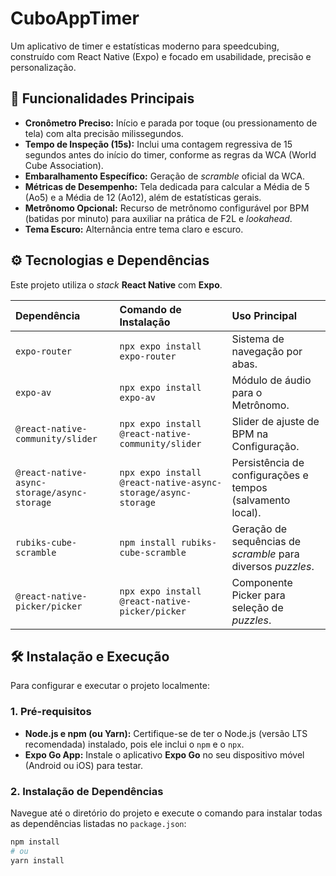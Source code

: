 # CuboAppTimer

Um aplicativo de timer e estatísticas moderno para speedcubing, construído com React Native (Expo) e focado em usabilidade, precisão e personalização.

## 🚀 Funcionalidades Principais

* **Cronômetro Preciso:** Início e parada por toque (ou pressionamento de tela) com alta precisão milissegundos.
* **Tempo de Inspeção (15s):** Inclui uma contagem regressiva de 15 segundos antes do início do timer, conforme as regras da WCA (World Cube Association).
* **Embaralhamento Específico:** Geração de *scramble* oficial da WCA.
* **Métricas de Desempenho:** Tela dedicada para calcular a Média de 5 (Ao5) e a Média de 12 (Ao12), além de estatísticas gerais.
* **Metrônomo Opcional:** Recurso de metrônomo configurável por BPM (batidas por minuto) para auxiliar na prática de F2L e *lookahead*.
* **Tema Escuro:** Alternância entre tema claro e escuro.

## ⚙️ Tecnologias e Dependências

Este projeto utiliza o *stack* **React Native** com **Expo**.

| Dependência | Comando de Instalação | Uso Principal |
| :--- | :--- | :--- |
| `expo-router` | `npx expo install expo-router` | Sistema de navegação por abas. |
| `expo-av` | `npx expo install expo-av` | Módulo de áudio para o Metrônomo. |
| `@react-native-community/slider` | `npx expo install @react-native-community/slider` | Slider de ajuste de BPM na Configuração. |
| `@react-native-async-storage/async-storage` | `npx expo install @react-native-async-storage/async-storage` | Persistência de configurações e tempos (salvamento local). |
| `rubiks-cube-scramble` | `npm install rubiks-cube-scramble` | Geração de sequências de *scramble* para diversos *puzzles*. |
| `@react-native-picker/picker` | `npx expo install @react-native-picker/picker` | Componente Picker para seleção de *puzzles*. |

## 🛠️ Instalação e Execução

Para configurar e executar o projeto localmente:

### 1. Pré-requisitos

* **Node.js e npm (ou Yarn):** Certifique-se de ter o Node.js (versão LTS recomendada) instalado, pois ele inclui o `npm` e o `npx`.
* **Expo Go App:** Instale o aplicativo **Expo Go** no seu dispositivo móvel (Android ou iOS) para testar.

### 2. Instalação de Dependências

Navegue até o diretório do projeto e execute o comando para instalar todas as dependências listadas no `package.json`:

```bash
npm install 
# ou
yarn install